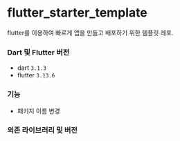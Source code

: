 # flutter_starter_template

flutter를 이용하여 빠르게 앱을 만들고 배포하기 위한 템플릿 레포.

### Dart 및 Flutter 버전
- dart `3.1.3`
- flutter  `3.13.6`


### 기능
- 패키지 이름 변경


### 의존 라이브러리 및 버전